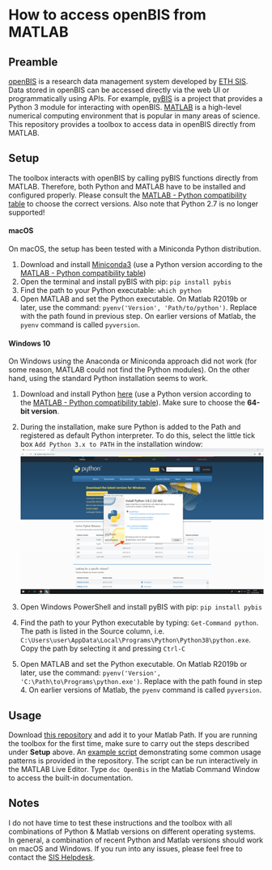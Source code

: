 # How to access openBIS from MATLAB

## Preamble
[openBIS](https://wiki-bsse.ethz.ch/display/bis/Home) is a research data management system developed by [ETH SIS](https://sis.id.ethz.ch/). Data stored in openBIS can be accessed directly via the web UI or programmatically using APIs. For example, [pyBIS](https://sissource.ethz.ch/sispub/openbis/tree/master/pybis) is a project that provides a Python 3 module for interacting with openBIS. 
[MATLAB](https://ch.mathworks.com/products/matlab.html) is a high-level numerical computing environment that is popular in many areas of science. This repository provides a toolbox to access data in openBIS directly from MATLAB.

## Setup
The toolbox interacts with openBIS by calling pyBIS functions directly from MATLAB. Therefore, both Python and MATLAB have to be installed and configured properly. Please consult the [MATLAB - Python compatibility table](https://www.mathworks.com/content/dam/mathworks/mathworks-dot-com/support/sysreq/files/python-compatibility.pdf) to choose the correct versions. Also note that Python 2.7 is no longer supported!
 
#### macOS
On macOS, the setup has been tested with a Miniconda Python distribution. 
1. Download and install [Miniconda3](https://conda.io/miniconda.html) (use a Python version according to the [MATLAB - Python compatibility table](https://www.mathworks.com/content/dam/mathworks/mathworks-dot-com/support/sysreq/files/python-compatibility.pdf))
2. Open the terminal and install pyBIS with pip: `pip install pybis`
3. Find the path to your Python executable: `which python`
4. Open MATLAB and set the Python executable. On Matlab R2019b or later, use the command: `pyenv('Version', 'Path/to/python')`. Replace with the path found in previous step. On earlier versions of Matlab, the `pyenv` command is called `pyversion`.

#### Windows 10
On Windows using the Anaconda or Miniconda approach did not work (for some reason, MATLAB could not find the Python modules). On the other hand, using the standard Python installation seems to work.
1. Download and install Python [here](https://www.python.org/downloads/windows/) (use a Python version according to the [MATLAB - Python compatibility table](https://www.mathworks.com/content/dam/mathworks/mathworks-dot-com/support/sysreq/files/python-compatibility.pdf)). Make sure to choose the **64-bit version**. 
2. During the installation, make sure Python is added to the Path and registered as default Python interpreter. To do this, select the little tick box `Add Python 3.x to PATH` in the installation window:
![Python_install_windows](img/Python_install_windows.png)

3. Open Windows PowerShell and install pyBIS with pip: `pip install pybis`
4. Find the path to your Python executable by typing: `Get-Command python`. The path is listed in the Source column, i.e. `C:\Users\user\AppData\Local\Programs\Python\Python38\python.exe`. Copy the path by selecting it and pressing `Ctrl-C` 
5. Open MATLAB and set the Python executable. On Matlab R2019b or later, use the command: `pyenv('Version', 'C:\Path\to\Programs\python.exe')`. Replace with the path found in step 4. On earlier versions of Matlab, the `pyenv` command is called `pyversion`. 

## Usage
Download [this repository](https://sissource.ethz.ch/sispub/openbis/-/tree/master/api-openbis-matlab) and add it to your Matlab Path. If you are running the toolbox for the first time, make sure to carry out the steps described under **Setup** above. An [example script](https://sissource.ethz.ch/hluetcke/matlab-openbis/blob/master/openbis_example.mlx) demonstrating some common usage patterns is provided in the repository. The script can be run interactively in the MATLAB Live Editor. Type `doc OpenBis` in the Matlab Command Window to access the built-in documentation.

## Notes
I do not have time to test these instructions and the toolbox with all combinations of Python & Matlab versions on different operating systems. In general, a combination of recent Python and Matlab versions should work on macOS and Windows. If you run into any issues, please feel free to contact the [SIS Helpdesk](mailto:sis.helpdesk@ethz.ch).
